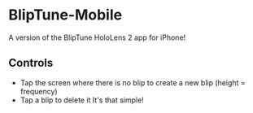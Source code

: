 # BlipTune-Mobile
A version of the BlipTune HoloLens 2 app for iPhone!

## Controls
- Tap the screen where there is no blip to create a new blip (height = frequency)
- Tap a blip to delete it
It's that simple!
